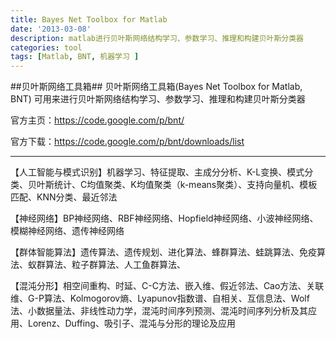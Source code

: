 ```yaml
---
title: Bayes Net Toolbox for Matlab
date: '2013-03-08'
description: matlab进行贝叶斯网络结构学习、参数学习、推理和构建贝叶斯分类器
categories: tool
tags: [Matlab, BNT, 机器学习 ]
---
```


##贝叶斯网络工具箱##
贝叶斯网络工具箱(Bayes Net Toolbox for Matlab, BNT)
可用来进行贝叶斯网络结构学习、参数学习、推理和构建贝叶斯分类器

官方主页：https://code.google.com/p/bnt/

官方下载：https://code.google.com/p/bnt/downloads/list
 

------------------------------------------------------------------------------------------------------------


【人工智能与模式识别】机器学习、特征提取、主成分分析、K-L变换、模式分类、贝叶斯统计、C均值聚类、K均值聚类（k-means聚类）、支持向量机、模板匹配、KNN分类、最近邻法 

【神经网络】BP神经网络、RBF神经网络、Hopfield神经网络、小波神经网络、模糊神经网络、遗传神经网络 

【群体智能算法】遗传算法、遗传规划、进化算法、蜂群算法、蛙跳算法、免疫算法、蚁群算法、粒子群算法、人工鱼群算法、

【混沌分形】相空间重构、时延、C-C方法、嵌入维、假近邻法、Cao方法、关联维、G-P算法、Kolmogorov熵、Lyapunov指数谱、自相关、互信息法、Wolf法、小数据量法、非线性动力学，混沌时间序列预测、混沌时间序列分析及其应用、Lorenz、Duffing、吸引子、混沌与分形的理论及应用
